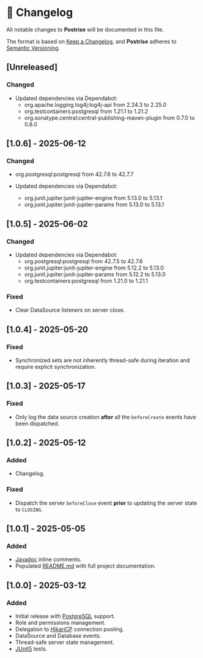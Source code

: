 # :memo: Changelog

All notable changes to **Postrise** will be documented in this file.

The format is based on [Keep a Changelog](https://keepachangelog.com/en/1.1.0/),
and **Postrise** adheres to [Semantic Versioning](https://semver.org/spec/v2.0.0.html).

## [Unreleased]

### Changed

-   Updated dependencies via Dependabot:
    -   org.apache.logging.log4j:log4j-api from 2.24.3 to 2.25.0
    -   org.testcontainers:postgresql from 1.21.1 to 1.21.2
    -   org.sonatype.central:central-publishing-maven-plugin from 0.7.0 to 0.8.0

## [1.0.6] - 2025-06-12

### Changed

-   org.postgresql:postgresql from 42.7.6 to 42.7.7

-   Updated dependencies via Dependabot:
    -   org.junit.jupiter:junit-jupiter-engine from 5.13.0 to 5.13.1
    -   org.junit.jupiter:junit-jupiter-params from 5.13.0 to 5.13.1

## [1.0.5] - 2025-06-02

### Changed

-   Updated dependencies via Dependabot:
    -   org.postgresql:postgresql from 42.7.5 to 42.7.6
    -   org.junit.jupiter:junit-jupiter-engine from 5.12.2 to 5.13.0
    -   org.junit.jupiter:junit-jupiter-params from 5.12.2 to 5.13.0
    -   org.testcontainers:postgresql from 1.21.0 to 1.21.1

### Fixed

-   Clear DataSource listeners on server close.

## [1.0.4] - 2025-05-20

### Fixed

-   Synchronized sets are not inherently thread-safe during iteration and require explicit synchronization.

## [1.0.3] - 2025-05-17

### Fixed

-   Only log the data source creation **after** all the `beforeCreate` events have been dispatched.

## [1.0.2] - 2025-05-12

### Added

-   Changelog.

### Fixed

-   Dispatch the server `beforeClose` event **prior** to updating the server state to `CLOSING`.

## [1.0.1] - 2025-05-05

### Added

-   [Javadoc](https://javadoc.io/doc/org.adonix/postrise) inline comments.
-   Populated [README.md](README.md) with full project documentation.

## [1.0.0] - 2025-03-12

### Added

-   Initial release with [PostgreSQL](https://www.postgresql.org) support.
-   Role and permissions management.
-   Delegation to [HikariCP](https://github.com/brettwooldridge/HikariCP) connection pooling.
-   DataSource and Database events.
-   Thread-safe server state management.
-   [JUnit5](https://junit.org/junit5/) tests.
